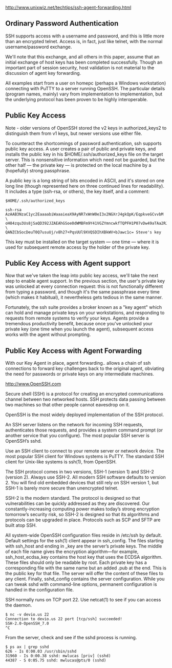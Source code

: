 http://www.unixwiz.net/techtips/ssh-agent-forwarding.html

 Ordinary Password Authentication
--
SSH supports access with a username and password, and this is little more than an encrypted telnet. Access is, in fact, just like telnet, with the normal username/password exchange.

We'll note that this exchange, and all others in this paper, assume that an initial exchange of host keys has been completed successfully. Though an important part of session security, host validation is not material to the discussion of agent key forwarding.

All examples start from a user on homepc (perhaps a Windows workstation) connecting with PuTTY to a server running OpenSSH. The particular details (program names, mainly) vary from implementation to implementation, but the underlying protocol has been proven to be highly interoperable. 

 Public Key Access
--
Note - older versions of OpenSSH stored the v2 keys in authorized_keys2 to distinguish them from v1 keys, but newer versions use either file.

To counteract the shortcomings of password authentication, ssh supports public key access. A user creates a pair of public and private keys, and installs the public key in his $HOME/.ssh/authorized_keys file on the target server. This is nonsensitive information which need not be guarded, but the other half — the private key — is protected on the local machine by a (hopefully) strong passphrase.

A public key is a long string of bits encoded in ASCII, and it's stored on one long line (though represented here on three continued lines for readability). It includes a type (ssh-rsa, or others), the key itself, and a comment:

    $HOME/.ssh/authorized_keys

    ssh-rsa AzAAB3NzaC1yc2EaaaabiWaaaieaX9AyNR7xWnW0eI3x2NGXrJ4gkQpK/EqpkveGCvvbM \
    oH84zqu3Us8jSaQD392JZAEAhGSoe0dWMBFm9Y41VGZYmncwkfTQPFH1P07vDw49aTAa2RJNFyV \
    QANZCbSocDeuT0Q7usuUj/v8h27+PqsUUl9XVQSDIhXBkWV+bJawc1c= Steve's key

This key must be installed on the target system — one time — where it is used for subsequent remote access by the holder of the private key. 

 Public Key Access with Agent support
--
Now that we've taken the leap into public key access, we'll take the next step to enable agent support. In the previous section, the user's private key was unlocked at every connection request: this is not functionally different from typing a password, and though it's the same passphrase every time (which makes it habitual), it nevertheless gets tedious in the same manner.

Fortunately, the ssh suite provides a broker known as a "key agent" which can hold and manage private keys on your workstations, and responding to requests from remote systems to verify your keys. Agents provide a tremendous productivity benefit, because once you've unlocked your private key (one time when you launch the agent), subsequent access works with the agent without prompting. 

 Public Key Access with Agent Forwarding
--
With our Key Agent in place, agent forwarding.. allows a chain of ssh connections to forward key challenges back to the original agent, obviating the need for passwords or private keys on any intermediate machines. 

http://www.OpenSSH.com

Secure shell (SSH) is a protocol for creating an encrypted communications channel between two networked hosts. SSH protects data passing between two machines so that other people cannot eavesdrop on it.

OpenSSH is the most widely deployed implementation of the SSH protocol.

An SSH server listens on the network for incoming SSH requests, authenticates those requests, and provides a system command prompt (or another service that you configure). The most popular SSH server is OpenSSH’s sshd.

Use an SSH client to connect to your remote server or network device. The most popular SSH client for Windows systems is PuTTY. The standard SSH client for Unix-like systems is ssh(1), from OpenSSH.

The SSH protocol comes in two versions, SSH-1 (version 1) and SSH-2 (version 2). Always use SSH-2. All modern SSH software defaults to version 2. You will find old embedded devices that still rely on SSH version 1, but SSH-1 is barely more secure than unencrypted telnet.

SSH-2 is the modern standard. The protocol is designed so that
vulnerabilities can be quickly addressed as they are discovered. Our constantly-increasing computing power makes today’s strong encryption tomorrow’s security risk, so SSH-2 is designed so that its algorithms and protocols can be upgraded in place. Protocols such as SCP and SFTP are built atop SSH.

All system-wide OpenSSH configuration files reside in /etc/ssh by default.
Default settings for the ssh(1) client appear in ssh_config.
The files starting with ssh_host and ending in _key are the server’s private keys. The middle of each file name gives the encryption algorithm—for example, ssh_host_ecdsa_key contains the host key that uses the ECDSA algorithm. These files should only be readable by root.
Each private key has a corresponding file with the same name but an added .pub at the end. This is the public key for that file. The server will offer the content of these files to any client.
Finally, sshd_config contains the server configuration. While you can tweak sshd with command-line options, permanent configuration is handled in the configuration file.

SSH
normally runs on TCP port 22. Use netcat(1) to see if you can access the daemon.

    $ nc -v devio.us 22
    Connection to devio.us 22 port [tcp/ssh] succeeded!
    SSH-2.0-OpenSSH_7.0
    ^C

From the server, check and see if the sshd process is running.

    $ ps ax | grep sshd
    626 - Is 0:00.03 /usr/sbin/sshd
    31960 - Is 0:00.38 sshd: mwlucas [priv] (sshd)
    44387 - S 0:05.75 sshd: mwlucas@pts/0 (sshd)

